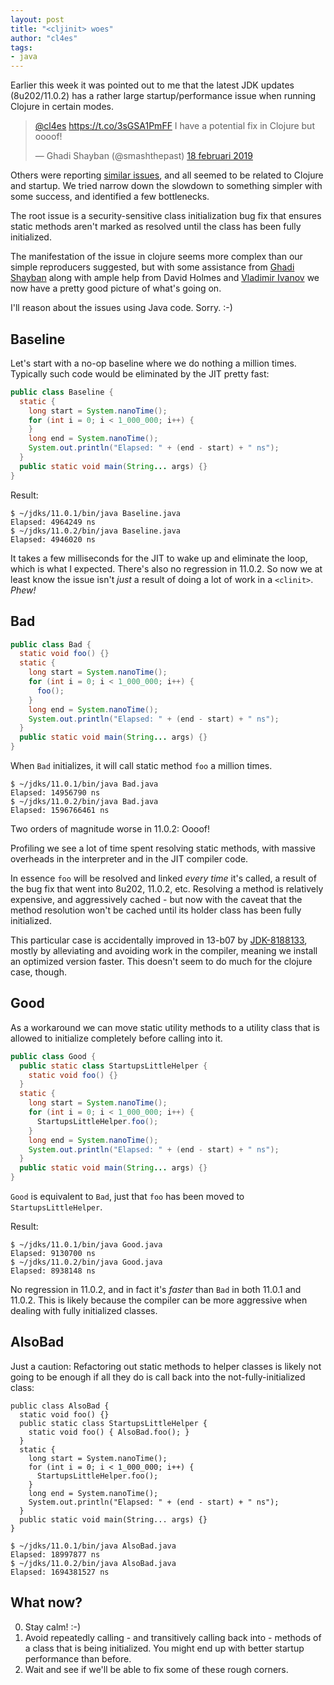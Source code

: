 ```yaml
---
layout: post
title: "<cljinit> woes"
author: "cl4es"
tags:
- java
---
```


Earlier this week it was pointed out to me that the latest JDK updates (8u202/11.0.2)
has a rather large startup/performance issue when running Clojure in certain modes.

<blockquote class="twitter-tweet" data-lang="sv"><p lang="en" dir="ltr"><a href="https://twitter.com/cl4es?ref_src=twsrc%5Etfw">@cl4es</a>  <a href="https://t.co/3sGSA1PmFF">https://t.co/3sGSA1PmFF</a>  I have a potential fix in Clojure but oooof!</p>&mdash; Ghadi Shayban (@smashthepast) <a href="https://twitter.com/smashthepast/status/1097557132566773760?ref_src=twsrc%5Etfw">18 februari 2019</a></blockquote>
<script async src="https://platform.twitter.com/widgets.js" charset="utf-8"></script>

Others were reporting [similar issues](https://bugs.openjdk.java.net/browse/JDK-8219233), and all seemed to be related to Clojure and startup. We tried narrow down the slowdown to something simpler with some success, and identified a few bottlenecks.

The root issue is a security-sensitive class initialization bug fix that ensures static methods aren't marked as resolved until the class has been fully initialized.

The manifestation of the issue in clojure seems more complex than our simple reproducers suggested, but with some assistance from [Ghadi Shayban](https://twitter.com/smashthepast) along with ample help from David Holmes and [Vladimir Ivanov](https://twitter.com/iwan0www/) we now have a pretty good picture of what's going on.

I'll reason about the issues using Java code. Sorry. :-)

## Baseline

Let's start with a no-op baseline where we do nothing a million
times. Typically such code would be eliminated by the JIT pretty 
fast:

```java
public class Baseline {
  static {
    long start = System.nanoTime();
    for (int i = 0; i < 1_000_000; i++) {
    }
    long end = System.nanoTime();
    System.out.println("Elapsed: " + (end - start) + " ns");
  }
  public static void main(String... args) {}
}
```

Result:
```
$ ~/jdks/11.0.1/bin/java Baseline.java
Elapsed: 4964249 ns
$ ~/jdks/11.0.2/bin/java Baseline.java
Elapsed: 4946020 ns
```

It takes a few milliseconds for the JIT to wake up and eliminate
the loop, which is what I expected. There's also no regression
in 11.0.2. So now we at least know the issue isn't _just_ a 
result of doing a lot of work in a `<clinit>`. _Phew!_

## Bad <clinit>
```java
public class Bad {
  static void foo() {}
  static {
    long start = System.nanoTime();
    for (int i = 0; i < 1_000_000; i++) {
      foo();
    }
    long end = System.nanoTime();
    System.out.println("Elapsed: " + (end - start) + " ns");
  }
  public static void main(String... args) {}
}
```

When `Bad` initializes, it will call static method `foo` a million 
times.

```
$ ~/jdks/11.0.1/bin/java Bad.java
Elapsed: 14956790 ns
$ ~/jdks/11.0.2/bin/java Bad.java
Elapsed: 1596766461 ns
```

Two orders of magnitude worse in 11.0.2: Oooof!

Profiling we see a lot of time spent resolving static methods, with 
massive overheads in the interpreter and in the JIT compiler code. 

In essence `foo` will be resolved and linked *every time* it's called,
a result of the bug fix that went into 8u202, 11.0.2, etc. Resolving
a method is relatively expensive, and aggressively cached - but now
with the caveat that the method resolution won't be cached until its
holder class has been fully initialized.

This particular case is accidentally improved in 13-b07 by 
[JDK-8188133](https://bugs.openjdk.java.net/browse/JDK-8188133), mostly
by alleviating and avoiding work in the compiler, meaning we install an
optimized version faster. This doesn't seem to do much for the clojure
case, though.

## Good <clinit>

As a workaround we can move static utility methods to a utility class 
that is allowed to initialize completely before calling into it.

```java
public class Good {
  public static class StartupsLittleHelper {
    static void foo() {}
  }
  static {
    long start = System.nanoTime();
    for (int i = 0; i < 1_000_000; i++) {
      StartupsLittleHelper.foo();
    }
    long end = System.nanoTime();
    System.out.println("Elapsed: " + (end - start) + " ns");
  }
  public static void main(String... args) {}
}
```

`Good` is equivalent to `Bad`, just that `foo` has been moved to `StartupsLittleHelper`.

Result:
```
$ ~/jdks/11.0.1/bin/java Good.java
Elapsed: 9130700 ns
$ ~/jdks/11.0.2/bin/java Good.java
Elapsed: 8938148 ns
```

No regression in 11.0.2, and in fact it's _faster_ than `Bad` in 
both 11.0.1 and 11.0.2. This is likely because the compiler can be more
aggressive when dealing with fully initialized classes. 

## AlsoBad <clinit>

Just a caution: Refactoring out static methods to helper classes is likely not 
going to be enough if all they do is call back into the not-fully-initialized 
class:

```
public class AlsoBad {
  static void foo() {}
  public static class StartupsLittleHelper {
    static void foo() { AlsoBad.foo(); }
  }
  static {
    long start = System.nanoTime();
    for (int i = 0; i < 1_000_000; i++) {
      StartupsLittleHelper.foo();
    }
    long end = System.nanoTime();
    System.out.println("Elapsed: " + (end - start) + " ns");
  }
  public static void main(String... args) {}
}
```

```
$ ~/jdks/11.0.1/bin/java AlsoBad.java
Elapsed: 18997877 ns
$ ~/jdks/11.0.2/bin/java AlsoBad.java
Elapsed: 1694381527 ns
```

## What now?

0. Stay calm! :-)
1. Avoid repeatedly calling - and transitively calling back into - methods of a class that
is being initialized. You might end up with better startup performance than before.
2. Wait and see if we'll be able to fix some of these rough corners.
